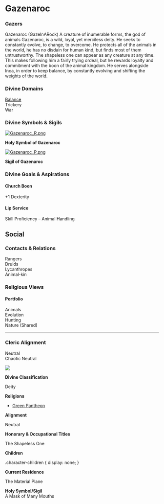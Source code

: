 Gazenaroc
=========

### Gazers

Gazenaroc (GazeInARock) A creature of inumerable forms, the god of animals Gazenaroc, is a wild, loyal, yet merciless deity. He seeks to constantly evolve, to change, to overcome. He protects all of the animals in the world, he has no disdain for human kind, but finds most of them untrustworthy. The shapeless one can appear as any creature at any time. This makes following him a fairly trying ordeal, but he rewards loyalty and commitment with the boon of the animal kingdom. He serves alongside Inca, in order to keep balance, by constantly evolving and shifting the weights of the world.

### Divine Domains

[Balance](https://www.worldanvil.com/w/Ecaros-xohoo/a/balance-article)  
Trickery  
War

### Divine Symbols & Sigils

[![](/uploads/images/2b4860b738349eec2a40943d1f55356a.png "Gazenaroc_R.png")](/i/284899 "Gazenaroc_R.png")

**Holy Symbol of Gazenaroc**

[![](/uploads/images/e301d75ede8d64011856e45bc78d6a67.png "Gazenaroc_P.png")](/i/284897 "Gazenaroc_P.png")

**Sigil of Gazenaroc**

### Divine Goals & Aspirations

#### Church Boon

+1 Dexterity 

#### Lip Service

Skill Proficiency – Animal Handling

Social
------

### Contacts & Relations

Rangers  
Druids  
Lycanthropes  
Animal-kin

### Religious Views

#### Portfolio

Animals  
Evolution  
Hunting  
Nature (Shared) 

* * *

### Cleric Alignment

Neutral  
Chaotic Neutral  

![](/uploads/images/067b06d9cd3d2d6f69a21b0127f9dd56.jpg)

**Divine Classification**

Deity

**Religions**

* [Green Pantheon](/w/Ecaros-xohoo/a/green-pantheon-article)

**Alignment**

Neutral

**Honorary & Occupational Titles**

The Shapeless One

**Children**

.character-children { display: none; }

**Current Residence**

The Material Plane

**Holy Symbol/Sigil**  
A Mask of Many Mouths


